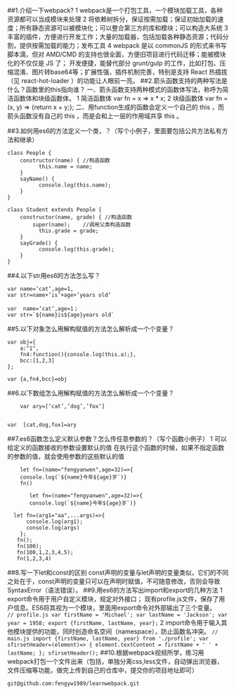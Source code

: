 ##1.介绍一下webpack?
  1 webpack是一个打包工具，一个模块加载工具，各种资源都可以当成模块来处理
  2 将依赖树拆分，保证按需加载；保证初始加载的速度；所有静态资源可以被模块化；可以整合第三方的库和模块；可以构造大系统
  3 丰富的插件，方便进行开发工作；大量的加载器，包括加载各种静态资源；代码分割，提供按需加载的能力；发布工具
  4 webpack 是以 commonJS 的形式来书写脚本滴，但对 AMD/CMD 的支持也很全面，方便旧项目进行代码迁移；能被模块化的不仅仅是 JS 了；
    开发便捷，能替代部分 grunt/gulp 的工作，比如打包、压缩混淆、图片转base64等；扩展性强，插件机制完善，特别是支持 React 热插拔（见 react-hot-loader ）的功能让人眼前一亮。
##2.箭头函数支持的两种写法是什么？函数里的this指向谁？
  一、箭头函数支持两种模式的函数体写法，称呼为简洁函数体和块级函数体。
    1 简洁函数体 var fn = x => x * x;
    2 块级函数体 var fn = (x, y) => {return x + y;};
  二、用function生成的函数会定义一个自己的 this ，而箭头函数没有自己的 this ，而是会和上一层的作用域共享 this 。  
  
##3.如何用es6的方法定义一个类，？（写个小例子，里面要包括公共方法私有方法和继承）
```
class People {
    constructor(name) { //构造函数
          this.name = name;
    }
    sayName() {
          console.log(this.name);
    }
}

class Student extends People {
    constructor(name, grade) { //构造函数
        super(name);    //调用父类构造函数
          this.grade = grade;
    }
    sayGrade() {
          console.log(this.grade);
    }
}
```

##4.以下str用es6的方法怎么写？

```
var name=‘cat’,age=1,
var str=name+’is’+age+’years old’

```

```
var  name=‘cat’,age=1；
var str=`${name}is${age}years old`
```

##5.以下对象怎么用解构赋值的方法怎么解析成一个个变量？

```
var obj={
	a:"1",
	fn4:function(){console.log(this.a);},
	bcc:[1,2,3]
};

```

```
var {a,fn4,bcc}=obj
```

##6.以下数组怎么用解构赋值的方法怎么解析成一个个变量？
```
    var ary=[‘cat’,’dog’,’fox’]
    
```

```
var  [cat,dog,fox]=ary
```

##7.es6函数怎么定义默认参数？怎么传任意参数的？（写个函数小例子）
  1 可以给定义的函数接收的参数设置默认的值 在执行这个函数的时候，如果不指定函数的参数的值，就会使用参数的这些默认的值
```
    let fn=(name="fengyanwen",age=32)=>{
    console.log(`${name}今年${age}岁`)}
    fn()
```

```
       let fn=(name="fengyanwen",age=32)=>{
       console.log(`${name}今年${age}岁`)}
```

```
  let fn=(arg1="aa",...args)=>{
      console.log(arg1);
      console.log(args)
    };
   fn();
   fn(100);
   fn(100,1,2,3,4,5);
   fn(1,2,3,4)
```
##8.写一下let和const的区别
 const声明的变量与let声明的变量类似，它们的不同之处在于，const声明的变量只可以在声明时赋值，不可随意修改，否则会导致SyntaxError（语法错误）。
##9.用es6的方法写出import和export的几种方法
 1 export命令用于用户自定义模块，规定对外接口；
     现有profile.js文件，保存了用户信息。ES6将其视为一个模块，里面用export命令对外部输出了三个变量。
    ```  
    // profile.js
      var firstName = 'Michael';
      var lastName = 'Jackson';
      var  year = 1958;
      export {firstName, lastName, year};
      ```
 2 import命令用于输入其他模块提供的功能，同时创造命名空间（namespace），防止函数名冲突。
    ```
    // main.js
    import {firstName, lastName, year} from './profile';
   var sfirsetHeader=(element)=> {
      element.textContent = firstName + ' ' + lastName;
    };
    sfirsetHeader();
    ```
##10.根据webpack视频所学，练习用webpack打包一个文件出来（包括，单独分离css,less文件，自动弹出浏览器，文件压缩等功能，做完上传到自己的仓库中，提交你的项目地址即可）
```
git@github.com:fengyw1989/learnwebpack.git
```